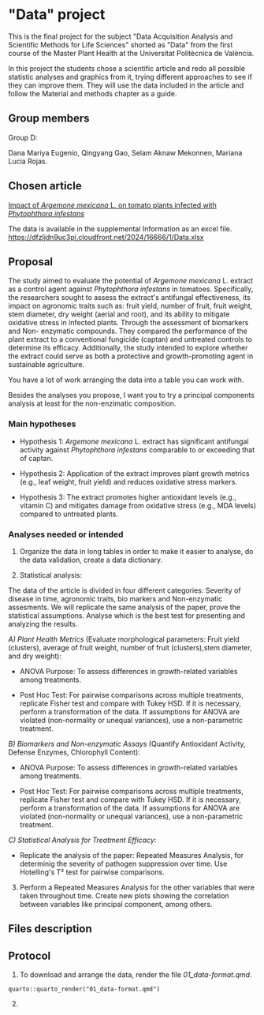 # "Data" project

This is the final project for the subject "Data Acquisition Analysis and Scientific Methods for Life Sciences" shorted as "Data" from the first course of the Master Plant Health at the Universitat Politècnica de València.

In this project the students chose a scientific article and redo all possible statistic analyses and graphics from it, trying different approaches to see if they can improve them. They will use the data included in the article and follow the Material and methods chapter as a guide.

## Group members

Group D: 

Dana Mariya Eugenio, Qingyang Gao, Selam Aknaw Mekonnen, Mariana Lucia Rojas.

## Chosen article

[Impact of *Argemone mexicana* L. on tomato plants infected with *Phytophthora infestans*](https://peerj.com/articles/16666/)

The data is available in the supplemental Information as an excel file. <https://dfzljdn9uc3pi.cloudfront.net/2024/16666/1/Data.xlsx>

## Proposal

The study aimed to evaluate the potential of *Argemone mexicana* L. extract as a control agent against *Phytophthora infestans* in tomatoes. Specifically, the researchers sought to assess the extract's antifungal effectiveness, its impact on agronomic traits such as: fruit yield, number of fruit, fruit weight, stem diameter, dry weight (aerial and root), and its ability to mitigate oxidative stress in infected plants. Through the assessment of biomarkers and Non- enzymatic compounds. They compared the performance of the plant extract to a conventional fungicide (captan) and untreated controls to determine its efficacy. Additionally, the study intended to explore whether the extract could serve as both a protective and growth-promoting agent in sustainable agriculture.

You have a lot of work arranging the data into a table you can work with. 

Besides the analyses you propose, I want you to try a principal components analysis at least for the non-enzimatic composition.

### Main hypotheses

-   Hypothesis 1: *Argemone mexicana* L. extract has significant antifungal activity against *Phytophthora infestans* comparable to or exceeding that of captan.

-   Hypothesis 2: Application of the extract improves plant growth metrics (e.g., leaf weight, fruit yield) and reduces oxidative stress markers.

-   Hypothesis 3: The extract promotes higher antioxidant levels (e.g., vitamin C) and mitigates damage from oxidative stress (e.g., MDA levels) compared to untreated plants.

### Analyses needed or intended

1.  Organize the data in long tables in order to make it easier to analyse, do the data validation, create a data dictionary.

2.  Statistical analysis:

The data of the article is divided in four different categories: Severity of disease in time, agronomic traits, bio markers and Non-enzymatic assesments. We will replicate the same analysis of the paper, prove the statistical assumptions. Analyse which is the best test for presenting and analyzing the results.

*A) Plant Health Metrics* (Evaluate morphological parameters: Fruit yield (clusters), average of fruit weight, number of fruit (clusters),stem diameter, and dry weight):

-   ANOVA Purpose: To assess differences in growth-related variables among treatments.

-   Post Hoc Test: For pairwise comparisons across multiple treatments, replicate Fisher test and compare with Tukey HSD. If it is necessary, perform a transformation of the data. If assumptions for ANOVA are violated (non-normality or unequal variances), use a non-parametric treatment.

*B) Biomarkers and Non-enzymatic Assays* (Quantify Antioxidant Activity, Defense Enzymes, Chlorophyll Content):

-   ANOVA Purpose: To assess differences in growth-related variables among treatments.

-   Post Hoc Test: For pairwise comparisons across multiple treatments, replicate Fisher test and compare with Tukey HSD. If it is necessary, perform a transformation of the data. If assumptions for ANOVA are violated (non-normality or unequal variances), use a non-parametric treatment.

*C) Statistical Analysis for Treatment Efficacy*:

-   Replicate the analysis of the paper: Repeated Measures Analysis, for determinig the severity of pathogen suppression over time. Use Hotelling's T² test for pairwise comparisons.

3.  Perform a Repeated Measures Analysis for the other variables that were taken throughout time. Create new plots showing the correlation between variables like principal component, among others.

## Files description

## Protocol

1. To download and arrange the data, render the file *01_data-format.qmd*.

```
quarto::quarto_render("01_data-format.qmd")
```

2. 